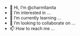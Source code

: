- 👋 Hi, I’m @charmllanita
- 👀 I’m interested in ...
- 🌱 I’m currently learning ...
- 💞️ I’m looking to collaborate on ...
- 📫 How to reach me ...

<!---
charmllanita/charmllanita is a ✨ special ✨ repository because its `README.md` (this file) appears on your GitHub profile.
You can click the Preview link to take a look at your changes.
--->
